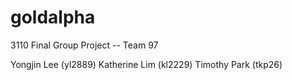 # goldalpha
3110 Final Group Project -- Team 97

Yongjin Lee (yl2889)
Katherine Lim (kl2229)
Timothy Park (tkp26)
